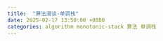 ```yaml
---
title:  "算法漫谈-单调栈"
date: 2025-02-17 13:50:00 +0800
categories: algorithm monotonic-stack 算法 单调栈
---
```

